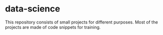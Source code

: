 # data-science

This repository consists of small projects for different purposes. Most of the projects are made of code snippets for training.
 
